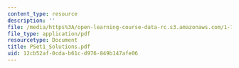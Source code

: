 ```yaml
---
content_type: resource
description: ''
file: /media/https%3A/open-learning-course-data-rc.s3.amazonaws.com/1-725j-chemicals-in-the-environment-fate-and-transport-fall-2004/12cb52af0cdab61cd976849b147afe06_PSet1_Solutions.pdf
file_type: application/pdf
resourcetype: Document
title: PSet1_Solutions.pdf
uid: 12cb52af-0cda-b61c-d976-849b147afe06
---
```


